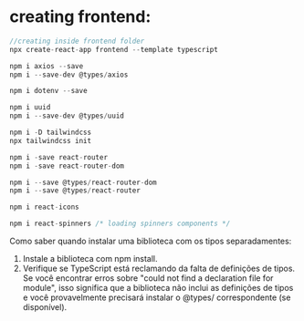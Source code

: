 # creating frontend:

```javascript
//creating inside frontend folder
npx create-react-app frontend --template typescript

npm i axios --save
npm i --save-dev @types/axios

npm i dotenv --save

npm i uuid
npm i --save-dev @types/uuid

npm i -D tailwindcss
npx tailwindcss init

npm i -save react-router
npm i -save react-router-dom

npm i --save @types/react-router-dom
npm i --save @types/react-router

npm i react-icons

npm i react-spinners /* loading spinners components */
```

Como saber quando instalar uma biblioteca com os tipos separadamentes:

1. Instale a biblioteca com npm install.
2. Verifique se TypeScript está reclamando da falta de definições de tipos. Se você encontrar erros sobre "could not find a declaration file for module", isso significa que a biblioteca não inclui as definições de tipos e você provavelmente precisará instalar o @types/ correspondente (se disponível).
